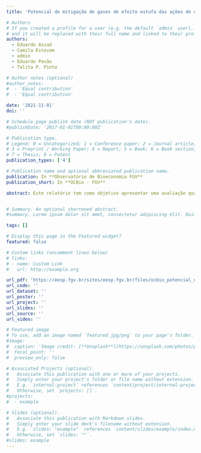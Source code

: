 ```yaml
---
title: 'Potencial de mitigação de gases de efeito estufa das ações de descarbonização da pecuária até 2030'

# Authors
# If you created a profile for a user (e.g. the default `admin` user), write the username (folder name) here
# and it will be replaced with their full name and linked to their profile.
authors:
  - Eduardo Assad
  - Camila Estevam
  - admin
  - Eduardo Pavão
  - Talita P. Pinto

# Author notes (optional)
#author_notes:
#  - 'Equal contribution'
#  - 'Equal contribution'

date: '2021-11-01'
doi: ''

# Schedule page publish date (NOT publication's date).
#publishDate: '2017-01-01T00:00:00Z'

# Publication type.
# Legend: 0 = Uncategorized; 1 = Conference paper; 2 = Journal article;
# 3 = Preprint / Working Paper; 4 = Report; 5 = Book; 6 = Book section;
# 7 = Thesis; 8 = Patent
publication_types: ['4']

# Publication name and optional abbreviated publication name.
publication: In **Observatório de Bioeconomia FGV**
publication_short: In **OCBio - FGV**

abstract: Este relatório tem como objetivo apresentar uma avaliação quantitativa do potencial de mitigação de Gases de Efeito Estufa (GEEs) gerado pelo incremento das tecnologias de recuperação de pastagens degradadas e sistemas de produção de Integração Lavoura-Pecuária-Floresta (ILPF) no Brasil até o ano de 2030. Para atingir esse objetivo foi desenvolvido um Modelo de projeção e mitigação para diferentes ações de descarbonização da pecuária, considerando um cenário de redução de pastagens degradadas e, consequente, incremento de áreas de sistemas de ILPF no país até o ano de 2030.


# Summary. An optional shortened abstract.
#summary: Lorem ipsum dolor sit amet, consectetur adipiscing elit. Duis posuere tellus ac convallis placerat. Proin tincidunt magna sed ex sollicitudin condimentum.

tags: []

# Display this page in the Featured widget?
featured: false

# Custom links (uncomment lines below)
# links:
# - name: Custom Link
#   url: http://example.org

url_pdf: 'https://eesp.fgv.br/sites/eesp.fgv.br/files/ocbio_potencial_de_mitigacao_de_gee_pecuaria_2112.pdf'
url_code: ''
url_dataset: ''
url_poster: ''
url_project: ''
url_slides: ''
url_source: ''
url_video: ''

# Featured image
# To use, add an image named `featured.jpg/png` to your page's folder.
#image:
#  caption: 'Image credit: [**Unsplash**](https://unsplash.com/photos/pLCdAaMFLTE)'
#  focal_point: ''
#  preview_only: false

# Associated Projects (optional).
#   Associate this publication with one or more of your projects.
#   Simply enter your project's folder or file name without extension.
#   E.g. `internal-project` references `content/project/internal-project/index.md`.
#   Otherwise, set `projects: []`.
#projects:
#  - example

# Slides (optional).
#   Associate this publication with Markdown slides.
#   Simply enter your slide deck's filename without extension.
#   E.g. `slides: "example"` references `content/slides/example/index.md`.
#   Otherwise, set `slides: ""`.
#slides: example
---
```

